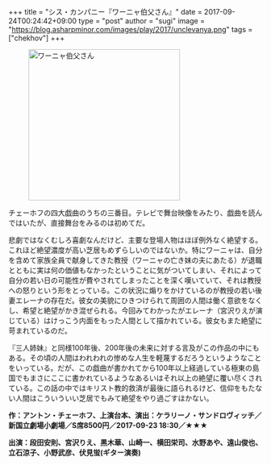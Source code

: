 +++
title = "シス・カンパニー『ワーニャ伯父さん』"
date = 2017-09-24T00:24:42+09:00
type = "post"
author = "sugi"
image = "https://blog.asharpminor.com/images/play/2017/unclevanya.png"
tags = ["chekhov"]
+++
<figure class="alignleft"><img src="/images/play/2017/unclevanya.png" alt="ワーニャ伯父さん" style="width: 300px !important;"></figure>

チェーホフの四大戯曲のうちの三番目。テレビで舞台映像をみたり、戯曲を読んではいたが、直接舞台をみるのは初めてだ。

悲劇ではなくむしろ喜劇なんだけど、主要な登場人物はほぼ例外なく絶望する。これほど絶望濃度が高い芝居もめずらしいのではないか。特にワーニャは、自分を含めて家族全員で献身してきた教授（ワーニャの亡き妹の夫にあたる）が退職とともに実は何の価値もなかったということに気がついてしまい、それによって自分の若い日の可能性が費やされてしまったことを深く嘆いていて、それは教授への怒りという形をとっている。この状況に煽りをかけているのが教授の若い後妻エレーナの存在だ。彼女の美貌にひきつけられて周囲の人間は働く意欲をなくし、希望と絶望がかき混ぜられる。今回みてわかったがエレーナ（宮沢りえが演じている）はけっこう内面をもった人間として描かれている。彼女もまた絶望に苛まれているのだ。

『三人姉妹』と同様100年後、200年後の未来に対する言及がこの作品の中にもある。その頃の人間はわれわれの惨めな人生を軽蔑するだろうというようなことをいっている。だが、この戯曲が書かれてから100年以上経過している極東の島国でもまさにここに書かれているようなあるいはそれ以上の絶望に覆い尽くされている。この話の中ではキリスト教的救済が最後に語られるけど、信仰をもたない人間はこういういい芝居でもみて絶望をやり過ごすほかない。

**作：アントン・チェーホフ、上演台本、演出：ケラリーノ・サンドロヴィッチ／新国立劇場小劇場／S席8500円／2017-09-23 18:30／★★★**

**出演：段田安則、宮沢りえ、黒木華、山崎一、横田栄司、水野あや、遠山俊也、立石涼子、小野武彦、伏見蛍(ギター演奏)**

